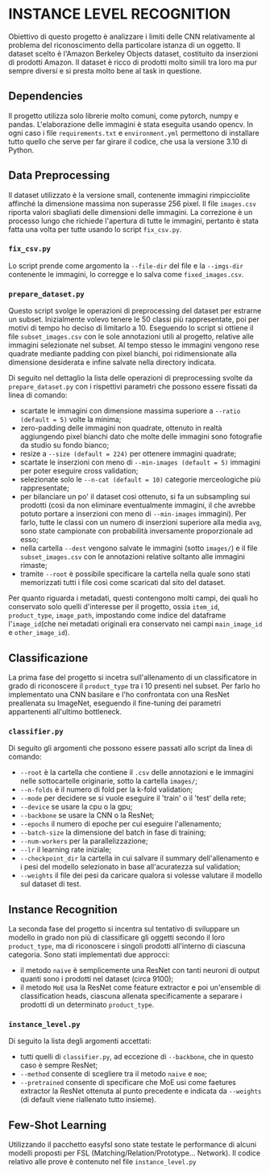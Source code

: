 # INSTANCE LEVEL RECOGNITION
Obiettivo di questo progetto è analizzare i limiti delle CNN
relativamente al problema del riconoscimento della particolare
istanza di un oggetto. Il dataset scelto è l'Amazon Berkeley
Objects dataset, costituito da inserzioni di prodotti Amazon.
Il dataset è ricco di prodotti molto simili tra loro ma pur
sempre diversi e si presta molto bene al task in questione.

## Dependencies
Il progetto utilizza solo librerie molto comuni, come pytorch, numpy e
pandas. L'elaborazione delle immagini è stata eseguita usando opencv. In
ogni caso i file `requirements.txt` e `environment.yml` permettono di
installare tutto quello che serve per far girare il codice, che usa la
versione 3.10 di Python.

## Data Preprocessing
Il dataset utilizzato è la versione small, contenente immagini
rimpicciolite affinché la dimensione massima non superasse 256
pixel. Il file `images.csv` riporta valori sbagliati delle dimensioni delle
immagini. La correzione è un processo lungo che richiede l'apertura di
tutte le immagini, pertanto è stata fatta una volta per tutte usando
lo script `fix_csv.py`.

### `fix_csv.py`
Lo script prende come argomento la `--file-dir`
del file e la `--imgs-dir` contenente le immagini, lo corregge e lo
salva come `fixed_images.csv`.

### `prepare_dataset.py`
Questo script svolge le operazioni di preprocessing del dataset per estrarne
un subset. Inizialmente volevo tenere le 50 classi più rappresentate, poi
per motivi di tempo ho deciso di limitarlo a 10. Eseguendo lo script si 
ottiene il file `subset_images.csv` con le sole annotazioni utili al
progetto, relative alle immagini selezionate nel subset. Al tempo stesso
le immagini vengono rese quadrate mediante padding con pixel bianchi, poi
ridimensionate alla dimensione desiderata e infine salvate nella directory
indicata.

Di seguito nel dettaglio la lista delle operazioni di preprocessing
svolte da `prepare_dataset.py` con i rispettivi parametri che possono
essere fissati da linea di comando:
- scartate le immagini con dimensione massima superiore a `--ratio 
(default = 5)` volte la minima;
- zero-padding delle immagini non quadrate, ottenuto in realtà
aggiungendo pixel bianchi dato che molte delle immagini sono
fotografie da studio su fondo bianco;
- resize a `--size (default = 224)` per ottenere immagini quadrate;
- scartate le inserzioni con meno di `--min-images (default = 5)`
immagini per poter eseguire cross validation;
- selezionate solo le `--n-cat (default = 10)`
categorie merceologiche più rappresentate;
- per bilanciare un po' il dataset così ottenuto, si fa un subsampling
sui prodotti (così da non eliminare eventualmente immagini, il che avrebbe
potuto portare a inserzioni con meno di `--min-images` immagini). Per farlo,
tutte le classi con un numero di inserzioni superiore alla media `avg`, sono
state campionate con probabilità inversamente proporzionale ad esso;
- nella cartella `--dest` vengono salvate le immagini (sotto `images/`)
e il file `subset_images.csv` con le annotazioni relative soltanto alle 
immagini rimaste;
- tramite `--root` è possibile specificare la cartella nella quale sono
stati memorizzati tutti i file così come scaricati dal sito del dataset.

Per quanto riguarda i metadati, questi contengono molti campi, dei
quali ho conservato solo quelli d'interesse per il progetto, ossia
`item_id`, `product_type`, `image_path`, impostando come indice del
dataframe l'`image_id`(che nei metadati originali era conservato
nei campi `main_image_id` e `other_image_id`).

## Classificazione

La prima fase del progetto si incetra sull'allenamento di un classificatore
in grado di riconoscere il `product_type` tra i 10 presenti nel subset. Per
farlo ho implementato una CNN basilare e l'ho confrontata con una ResNet
preallenata su ImageNet, eseguendo il fine-tuning dei parametri
appartenenti all'ultimo bottleneck.

### `classifier.py`

Di seguito gli argomenti che possono essere passati allo script da linea di
comando:
- `--root` è la cartella che contiene il `.csv` delle annotazioni e
le immagini nelle sottocartelle originarie, sotto la cartella `images/`;
- `--n-folds` è il numero di fold per la k-fold validation;
- `--mode` per decidere se si vuole eseguire il 'train' o il 'test' della 
rete;
- `--device` se usare la cpu o la gpu;
- `--backbone` se usare la CNN o la ResNet;
- `--epochs` il numero di epoche per cui eseguire l'allenamento;
- `--batch-size` la dimensione del batch in fase di training;
- `--num-workers` per la parallelizzazione;
- `--lr` il learning rate iniziale;
- `--checkpoint_dir` la cartella in cui salvare il summary dell'allenamento
e i pesi del modello selezionato in base all'acuratezza sul validation;
- `--weights` il file dei pesi da caricare qualora si volesse valutare il
modello sul dataset di test.

## Instance Recognition

La seconda fase del progetto si incentra sul tentativo di sviluppare un
modello in grado non più di classificare gli oggetti secondo il loro
`product_type`, ma di riconoscere i singoli prodotti all'interno di
ciascuna categoria. Sono stati implementati due approcci:
- il metodo `naive` è semplicemente una ResNet con tanti neuroni di output
quanti sono i prodotti nel dataset (circa 9100);
- il metodo `MoE` usa la ResNet come feature extractor e poi un'ensemble di 
classification heads, ciascuna allenata specificamente a separare i prodotti
di un determinato `product_type`.

### `instance_level.py`

Di seguito la lista degli argomenti accettati:
- tutti quelli di `classifier.py`, ad eccezione di `--backbone`, che in questo
caso è sempre ResNet;
- `--method` consente di scegliere tra il metodo `naive` e `moe`;
- `--pretrained` consente di specificare che MoE usi come faetures extractor
la ResNet ottenuta al punto precedente e indicata da `--weights` (di default
viene riallenato tutto insieme).

## Few-Shot Learning

Utilizzando il pacchetto easyfsl sono state testate le performance di alcuni
modelli proposti per FSL (Matching/Relation/Prototype... Network). Il codice
relativo alle prove è contenuto nel file `instance_level.py`
